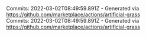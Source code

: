 Commits: 2022-03-02T08:49:59.891Z - Generated via https://github.com/marketplace/actions/artificial-grass
<br>
Commits: 2022-03-02T08:49:59.891Z - Generated via https://github.com/marketplace/actions/artificial-grass
<br>
